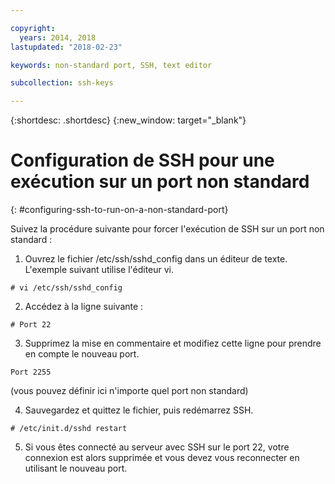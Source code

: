 ```yaml
---

copyright:
  years: 2014, 2018
lastupdated: "2018-02-23"

keywords: non-standard port, SSH, text editor

subcollection: ssh-keys

---
```


{:shortdesc: .shortdesc}
{:new_window: target="_blank"}

# Configuration de SSH pour une exécution sur un port non standard
{: #configuring-ssh-to-run-on-a-non-standard-port}

Suivez la procédure suivante pour forcer l'exécution de SSH sur un port non standard :

1. Ouvrez le fichier /etc/ssh/sshd_config dans un éditeur de texte. L'exemple suivant utilise l'éditeur vi.
```
# vi /etc/ssh/sshd_config
```

2. Accédez à la ligne suivante :
```
# Port 22
```

3. Supprimez la mise en commentaire et modifiez cette ligne pour prendre en compte le nouveau port.
```
Port 2255
```
(vous pouvez définir ici n'importe quel port non standard)

4. Sauvegardez et quittez le fichier, puis redémarrez SSH.
```
# /etc/init.d/sshd restart
```

5. Si vous êtes connecté au serveur avec SSH sur le port 22, votre connexion est alors supprimée et vous devez vous reconnecter en utilisant le nouveau port.
